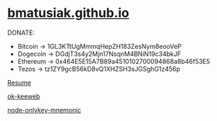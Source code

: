 # [bmatusiak.github.io](https://github.com/bmatusiak/bmatusiak.github.io)

DONATE: 

* Bitcoin -> 1GL3KTtUgMmmqHepZH183ZesNym8eooVeP
* Dogecoin -> DGdjT3s4y2Mjn17NsqnM4BNiN19c34bkJF
* Ethereum -> 0x464E5E15A7B89a4510102700094868a8b46f53E5
* Tezos -> tz1ZY9gcB56kD8vQ1XHZSH3sJGSghG1z456p

[Resume](https://bmatusiak.github.io/resume)


[ok-keeweb](https://bmatusiak.github.io/ok-keeweb/)

[node-onlykey-mnemonic](https://github.com/bmatusiak/node-onlykey-mnemonic)
